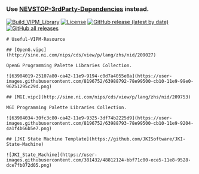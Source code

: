 ### Use [NEVSTOP-3rdParty-Dependencies](https://github.com/NEVSTOP-LAB/NEVSTOP-3rdParty-Dependencies) instead. 

[![Build_VIPM_Library](https://github.com/NEVSTOP-LAB/NEVSTOP-3rdParty-Dependencies/actions/workflows/Build_VIPM_Library.yml/badge.svg)](https://github.com/NEVSTOP-LAB/NEVSTOP-3rdParty-Dependencies/actions/workflows/Build_VIPM_Library.yml)
[![License](https://img.shields.io/badge/License-Apache_2.0-blue.svg)](https://opensource.org/licenses/Apache-2.0)
[![GitHub release (latest by date)](https://img.shields.io/github/v/release/NEVSTOP-LAB/NEVSTOP-3rdParty-Dependencies)](https://github.com/NEVSTOP-LAB/NEVSTOP-3rdParty-Dependencies/releases)
[![GitHub all releases](https://img.shields.io/github/downloads/NEVSTOP-LAB/NEVSTOP-3rdParty-Dependencies/total)](https://github.com/NEVSTOP-LAB/NEVSTOP-3rdParty-Dependencies/releases)

```
# Useful-VIPM-Resource

## [OpenG.vipc](http://sine.ni.com/nips/cds/view/p/lang/zhs/nid/209027)

OpenG Programming Palette Libraries Collection.

![63904019-25107a80-ca42-11e9-9194-c0d7a4055e8a](https://user-images.githubusercontent.com/8196752/63988792-78e99500-cb10-11e9-99e0-96251295c29d.png)

## [MGI.vipc](http://sine.ni.com/nips/cds/view/p/lang/zhs/nid/209753)

MGI Programming Palette Libraries Collection.

![63904034-30fc3c80-ca42-11e9-9325-3df74b2225d9](https://user-images.githubusercontent.com/8196752/63988793-78e99500-cb10-11e9-9204-4a1f4b66b5e7.png)

## [JKI State Machine Template](https://github.com/JKISoftware/JKI-State-Machine)

![JKI_State_Machine](https://user-images.githubusercontent.com/381432/48812124-bbf71c00-ece5-11e8-9528-dce7fb072d05.png)
```
